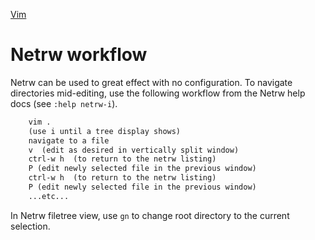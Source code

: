 [Vim](Vim.md)

# Netrw workflow

Netrw can be used to great effect with no configuration. To navigate directories mid-editing, use the following workflow from the Netrw help docs (see `:help netrw-i`).

```txt
	vim .
	(use i until a tree display shows)
	navigate to a file
	v  (edit as desired in vertically split window)
	ctrl-w h  (to return to the netrw listing)
	P (edit newly selected file in the previous window)
	ctrl-w h  (to return to the netrw listing)
	P (edit newly selected file in the previous window)
	...etc...
  ```
  
In Netrw filetree view, use `gn` to change root directory to the current selection.

